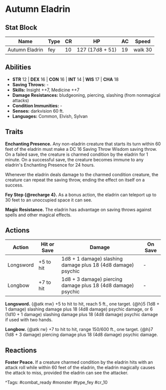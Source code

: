 # Autumn Eladrin

## Stat Block

| Name | Type | CR | HP | AC | Speed |
|------|------|----|----|----|-------|
| Autumn Eladrin | fey | 10 | 127 (17d8 + 51) | 19 | walk 30 |

## Abilities

- **STR** 12 | **DEX** 16 | **CON** 16 | **INT** 14 | **WIS** 17 | **CHA** 18
- **Saving Throws:** -  
- **Skills:** Insight ++7, Medicine ++7  
- **Damage Resistances:** bludgeoning, piercing, slashing (from nonmagical attacks)  
- **Condition Immunities:** -  
- **Senses:** darkvision 60 ft.  
- **Languages:** Common, Elvish, Sylvan

## Traits

**Enchanting Presence.** Any non-eladrin creature that starts its turn within 60 feet of the eladrin must make a DC 16 Saving Throw Wisdom saving throw. On a failed save, the creature is charmed condition by the eladrin for 1 minute. On a successful save, the creature becomes immune to any eladrin's Enchanting Presence for 24 hours.

Whenever the eladrin deals damage to the charmed condition creature, the creature can repeat the saving throw, ending the effect on itself on a success.

**Fey Step {@recharge 4}.** As a bonus action, the eladrin can teleport up to 30 feet to an unoccupied space it can see.

**Magic Resistance.** The eladrin has advantage on saving throws against spells and other magical effects.


## Actions

| Action | Hit or Save | Damage | On Save |
|--------|--------------|--------|----------|
| Longsword | +5 to hit | 1d8 + 1 damage) slashing damage plus 18 (4d8 damage) psychic | - |
| Longbow | +7 to hit | 1d8 + 3 damage) piercing damage plus 18 (4d8 damage) psychic | - |

**Longsword.** {@atk mw} +5 to hit to hit, reach 5 ft., one target. {@h}5 (1d8 + 1 damage) slashing damage plus 18 (4d8 damage) psychic damage, or 6 (1d10 + 1 damage) slashing damage plus 18 (4d8 damage) psychic damage if used with two hands.

**Longbow.** {@atk rw} +7 to hit to hit, range 150/600 ft., one target. {@h}7 (1d8 + 3 damage) piercing damage plus 18 (4d8 damage) psychic damage.

## Reactions

**Foster Peace.** If a creature charmed condition by the eladrin hits with an attack roll while within 60 feet of the eladrin, the eladrin magically causes the attack to miss, provided the eladrin can see the attacker.



^Tags: #combat_ready #monster #type_fey #cr_10